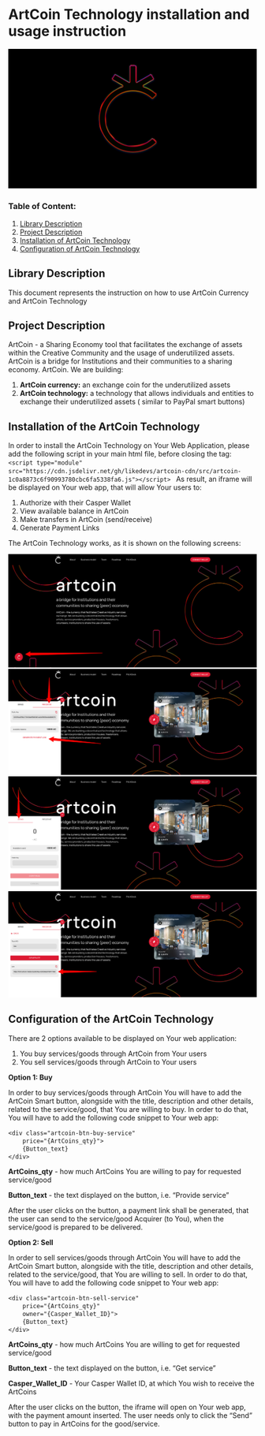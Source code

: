 # ArtCoin Technology installation and usage instruction

<img src="images/ArtCoin-Youtube-cover.jpg"/>

### Table of Content:

1. [Library Description](#library-description)
2. [Project Description](#project-description)
3. [Installation of ArtCoin Technology](#installation)
4. [Configuration of ArtCoin Technology](#configuration)

<a id="library-description"></a>

## Library Description

This document represents the instruction on how to use ArtCoin Currency and ArtCoin Technology

<a id="project-description"></a>

## Project Description

ArtCoin - a Sharing Economy tool that facilitates the exchange of assets within the Creative Community and the usage of
underutilized assets.
ArtCoin is a bridge for Institutions and their communities to a sharing economy.
ArtCoin.
We are building:

1. <b>ArtCoin currency:</b> an exchange coin for the underutilized assets
2. <b>ArtCoin technology:</b> a technology that allows individuals and entities to exchange their underutilized assets (
   similar to PayPal smart buttons)

<a id="installation"></a>

## Installation of the ArtCoin Technology

In order to install the ArtCoin Technology on Your Web Application, please add the following script in your main html
file, before closing the </body>
tag: ```<script type="module" src="https://cdn.jsdelivr.net/gh/likedevs/artcoin-cdn/src/artcoin-1c0a8873c6f90993780cbc6fa5338fa6.js"></script> ```
As result, an iframe will be displayed on Your web app, that will allow Your users to:

1. Authorize with their Casper Wallet
2. View available balance in ArtCoin
3. Make transfers in ArtCoin (send/receive)
4. Generate Payment Links

The ArtCoin Technology works, as it is shown on the following screens:

<img src="images/1-Artcoin.png" />
<img src="images/2-Artcoin-receive.png" />
<img src="images/3-Artcoin-send.png" />
<img src="images/4-Artcoin-payment-link.png" />

<a id="configuration"></a>

## Configuration of the ArtCoin Technology

There are 2 options available to be displayed on Your web application:

1. You buy services/goods through ArtCoin from Your users
2. You sell services/goods through ArtCoin to Your users


<b>Option 1: Buy</b>

In order to buy services/goods through ArtCoin You will have to add the ArtCoin Smart button, alongside with the title,
description and other details, related to the service/good, that You are willing to buy. In order to do that, You will
have to add the following code snippet to Your web app:

```
<div class="artcoin-btn-buy-service" 
    price="{ArtCoins_qty}">              
    {Button_text}
</div>
```

<b>ArtCoins_qty</b> - how much ArtCoins You are willing to pay for requested service/good

<b>Button_text</b> - the text displayed on the button, i.e. “Provide service”

After the user clicks on the button, a payment link shall be generated, that the user can send to the service/good
Acquirer (to You), when the service/good is prepared to be delivered.


<b>Option 2: Sell</b>

In order to sell services/goods through ArtCoin You will have to add the ArtCoin Smart button, alongside with the title,
description and other details, related to the service/good, that You are willing to sell. In order to do that, You will
have to add the following code snippet to Your web app:

```
<div class="artcoin-btn-sell-service" 
    price="{ArtCoins_qty}"
    owner="{Casper_Wallet_ID}">              
    {Button_text}
</div>
```

<b>ArtCoins_qty</b> - how much ArtCoins You are willing to get for requested service/good

<b>Button_text</b> - the text displayed on the button, i.e. “Get service”

<b>Casper_Wallet_ID</b> - Your Casper Wallet ID, at which You wish to receive the ArtCoins

After the user clicks on the button, the iframe will open on Your web app, with the payment amount inserted. The user
needs only to click the “Send” button to pay in ArtCoins for the good/service.
